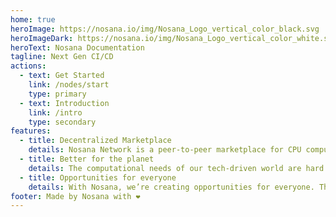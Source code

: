 ```yaml
---
home: true
heroImage: https://nosana.io/img/Nosana_Logo_vertical_color_black.svg
heroImageDark: https://nosana.io/img/Nosana_Logo_vertical_color_white.svg
heroText: Nosana Documentation
tagline: Next Gen CI/CD
actions:
  - text: Get Started
    link: /nodes/start
    type: primary
  - text: Introduction
    link: /intro
    type: secondary
features:
  - title: Decentralized Marketplace
    details: Nosana Network is a peer-to-peer marketplace for CPU computations. Big tech companies run millions of CI/CD pipelines every day. With Nosana, we’re offering a more affordable, more accessible, and more sustainable alternative to centralized cloud solutions. How? By putting the spare capacity of the masses to work.
  - title: Better for the planet
    details: The computational needs of our tech-driven world are hard on our planet. Computational resources are used inefficiently, causing even more problems. We use what’s already there. Our decentralized cloud solution is powered by spare computing resources. Much better for the environment.
  - title: Opportunities for everyone
    details: With Nosana, we’re creating opportunities for everyone. That includes people with lower incomes or those from developing countries. For example, charities could donate unused devices to help families generate income.
footer: Made by Nosana with ❤️
---
```

